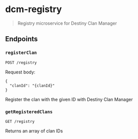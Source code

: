 # dcm-registry

> Registry microservice for Destiny Clan Manager

## Endpoints

### `registerClan`

```{bash}
POST /registry
```

Request body:

```{json}
{
  "clanId": "{clanId}"
}
```

Register the clan with the given ID with Destiny Clan Manager

### `getRegisteredClans`

```{bash}
GET /registry
```

Returns an array of clan IDs
